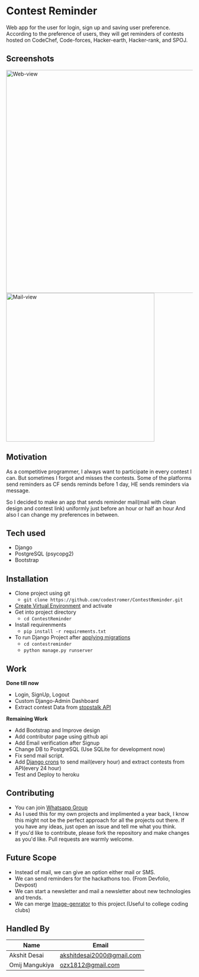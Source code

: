 # Contest Reminder

Web app for the user for login, sign up and saving user preference.
According to the preference of users, they will get reminders of contests hosted on CodeChef,  Code-forces, Hacker-earth, Hacker-rank, and SPOJ.

## Screenshots
<p float="left">
  <img src="https://github.com/codestromer/ContestReminder/blob/master/Screenshots/2020-04-18%2012_55_26-Log%20in.png" alt="Web-view" width="600"/>  
  <img src="https://github.com/codestromer/ContestReminder/blob/master/Screenshots/photo_2020-04-18_12-58-30.jpg" alt="Mail-view" height="400"/>
</p>

## Motivation
As a competitive programmer, I always want to participate in every contest I can. But sometimes I forgot and misses the contests.
Some of the platforms send reminders as CF sends reminds before 1 day, HE sends reminders via message.

So I decided to make an app that sends reminder mail(mail with clean design and contest link) uniformly just before an hour or half an hour And also I can change my preferences in between.

## Tech used

* Django
* PostgreSQL (psycopg2)
* Bootstrap

## Installation

* Clone project using git
  * `git clone https://github.com/codestromer/ContestReminder.git`
* [Create Virtual Environment](https://docs.python.org/3/library/venv.html) and activate
* Get into project directory
  * `cd ContestReminder`
* Install requirenments
  * `pip install -r requirements.txt`
* To run Django Project after [applying migrations](https://docs.djangoproject.com/en/3.1/topics/migrations/)
  * `cd contestreminder`
  * `python manage.py runserver`

## Work

**Done till now**
* Login, SignUp, Logout
* Custom Django-Admin Dashboard
* Extract contest Data from [stopstalk API](https://www.stopstalk.com/contests.json)

**Remaining Work**
* Add Bootstrap and Improve design
* Add contributor page using github api
* Add Email verification after Signup
* Change DB to PostgreSQL (Use SQLite for development now)
* Fix send mail script.
* Add [Django crons](https://gutsytechster.wordpress.com/2019/06/24/how-to-setup-a-cron-job-in-django/) to send mail(every hour) and extract contests from API(every 24 hour)
* Test and Deploy to heroku

## Contributing

* You can join [Whatsapp Group](https://chat.whatsapp.com/K8cEeEJZRFBDZeRijx2Mds)
* As I used this for my own projects and implimented a year back, I know this might not be the perfect approach for all the projects out there. If you have any ideas, just open an issue and tell me what you think.
* If you'd like to contribute, please fork the repository and make changes as you'd like. Pull requests are warmly welcome.

## Future Scope

* Instead of mail, we can give an option either mail or SMS.
* We can send reminders for the hackathons too. (From Devfolio, Devpost)
* We can start a newsletter and mail a newsletter about new technologies and trends.
* We can merge [Image-genrator](https://github.com/codestromer/contest-image-generator) to this project.(Useful to college coding clubs)

## Handled By

| Name | Email |
|---|---|
|Akshit Desai  | akshitdesai2000@gmail.com |
|Omij Mangukiya| ozx1812@gmail.com |
